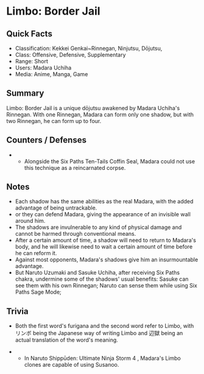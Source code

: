 # Limbo: Border Jail

## Quick Facts
- Classification: Kekkei Genkai~Rinnegan, Ninjutsu, Dōjutsu,
- Class: Offensive, Defensive, Supplementary
- Range: Short
- Users: Madara Uchiha
- Media: Anime, Manga, Game

## Summary
Limbo: Border Jail is a unique dōjutsu awakened by Madara Uchiha's Rinnegan. With one Rinnegan, Madara can form only one shadow, but with two Rinnegan, he can form up to four.

## Counters / Defenses
- * Alongside the Six Paths Ten-Tails Coffin Seal, Madara could not use this technique as a reincarnated corpse.

## Notes
- Each shadow has the same abilities as the real Madara, with the added advantage of being untrackable.
- or they can defend Madara, giving the appearance of an invisible wall around him.
- The shadows are invulnerable to any kind of physical damage and cannot be harmed through conventional means.
- After a certain amount of time, a shadow will need to return to Madara's body, and he will likewise need to wait a certain amount of time before he can reform it.
- Against most opponents, Madara's shadows give him an insurmountable advantage.
- But Naruto Uzumaki and Sasuke Uchiha, after receiving Six Paths chakra, undermine some of the shadows' usual benefits: Sasuke can see them with his own Rinnegan; Naruto can sense them while using Six Paths Sage Mode;

## Trivia

* Both the first word's furigana and the second word refer to Limbo, with リンボ being the Japanese way of writing Limbo and 辺獄 being an actual translation of the word's meaning.
- * In Naruto Shippūden: Ultimate Ninja Storm 4 , Madara's Limbo clones are capable of using Susanoo.
